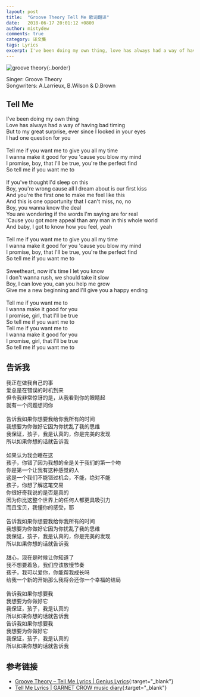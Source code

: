 ```yaml
---
layout: post
title:  "Groove Theory Tell Me 歌词翻译"
date:   2018-06-17 20:01:12 +0800
author: mistydew
comments: true
category: 译文集
tags: Lyrics
excerpt: I've been doing my own thing, love has always had a way of having bad timing. But to my great surprise, ever since I looked in your eyes, I had one question for you.
---
```

![groove theory](https://is1-ssl.mzstatic.com/image/thumb/Music/v4/dd/5c/4d/dd5c4d8d-9ca9-9d0b-e0fe-4cad0476c7ba/source/600x600bb.jpg){:.border}

Singer: Groove Theory<br>
Songwriters: A.Larrieux, B.Wilson & D.Brown

<div class="lyric-original">
  <h2>Tell Me</h2>
  <p>
    I've been doing my own thing<br>
    Love has always had a way of having bad timing<br>
    But to my great surprise, ever since I looked in your eyes<br>
    I had one question for you<br>
    <br>
    Tell me if you want me to give you all my time<br>
    I wanna make it good for you 'cause you blow my mind<br>
    I promise, boy, that I'll be true, you're the perfect find<br>
    So tell me if you want me to<br>
    <br>
    If you've thought I'd sleep on this<br>
    Boy, you're wrong cause all I dream about is our first kiss<br>
    And you're the first one to make me feel like this<br>
    And this is one opportunity that I can't miss, no, no<br>
    Boy, you wanna know the deal<br>
    You are wondering if the words I'm saying are for real<br>
    'Cause you got more appeal than any man in this whole world<br>
    And baby, I got to know how you feel, yeah<br>
    <br>
    Tell me if you want me to give you all my time<br>
    I wanna make it good for you 'cause you blow my mind<br>
    I promise, boy, that I'll be true, you're the perfect find<br>
    So tell me if you want me to<br>
    <br>
    Sweetheart, now it's time I let you know<br>
    I don't wanna rush, we should take it slow<br>
    Boy, I can love you, can you help me grow<br>
    Give me a new beginning and I'll give you a happy ending<br>
    <br>
    Tell me if you want me to<br>
    I wanna make it good for you<br>
    I promise, girl, that I'll be true<br>
    So tell me if you want me to<br>
    Tell me if you want me to<br>
    I wanna make it good for you<br>
    I promise, girl, that I'll be true<br>
    So tell me if you want me to
  </p>
</div>

<div class="lyric-translation">
  <h2>告诉我</h2>
  <p>
    我正在做我自己的事<br>
    爱总是在错误的时机到来<br>
    但令我非常惊讶的是，从我看到你的眼睛起<br>
    就有一个问题想问你<br>
    <br>
    告诉我如果你想要我给你我所有的时间<br>
    我想要为你做好它因为你扰乱了我的思维<br>
    我保证，孩子，我是认真的，你是完美的发现<br>
    所以如果你想的话就告诉我<br>
    <br>
    如果认为我会睡在这<br>
    孩子，你错了因为我想的全是关于我们的第一个吻<br>
    你是第一个让我有这种感觉的人<br>
    这是一个我们不能错过机会，不能，绝对不能<br>
    孩子，你想了解这笔交易<br>
    你很好奇我说的是否是真的<br>
    因为你比这整个世界上的任何人都更具吸引力<br>
    而且宝贝，我懂你的感受，耶<br>
    <br>
    告诉我如果你想要我给你我所有的时间<br>
    我想要为你做好它因为你扰乱了我的思维<br>
    我保证，孩子，我是认真的，你是完美的发现<br>
    所以如果你想的话就告诉我<br>
    <br>
    甜心，现在是时候让你知道了<br>
    我不想要着急，我们应该放慢节奏<br>
    孩子，我可以爱你，你能帮我成长吗<br>
    给我一个新的开始那么我将会还你一个幸福的结局<br>
    <br>
    告诉我如果你想要我<br>
    我想要为你做好它<br>
    我保证，孩子，我是认真的<br>
    所以如果你想的话就告诉我<br>
    告诉我如果你想要我<br>
    我想要为你做好它<br>
    我保证，孩子，我是认真的<br>
    所以如果你想的话就告诉我
  </p>
</div>

## 参考链接

* [Groove Theory – Tell Me Lyrics \| Genius Lyrics](https://genius.com/Groove-theory-tell-me-lyrics){:target="_blank"}
* [Tell Me Lyrics \| GARNET CROW music diary](https://crowsub.github.io/lyrics/featuring/Tell%20Me.html){:target="_blank"}
